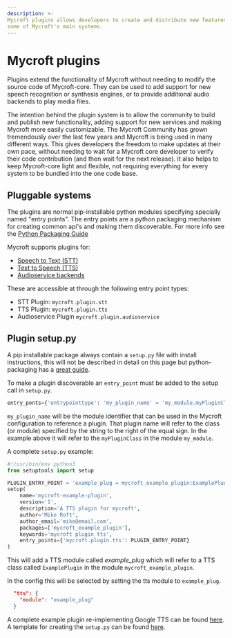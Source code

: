 ```yaml
---
description: >-
Mycroft plugins allows developers to create and distribute new features for 
some of Mycroft's main systems.
---
```


# Mycroft plugins

Plugins extend the functionality of Mycroft without needing to modify the source code of Mycroft-core. They can be used to add support for new speech recognition or synthesis engines, or to provide additional audio backends to play media files. 

The intention behind the plugin system is to allow the community to build and publish new functionality, adding support for new services and making Mycroft more easily customizable. The Mycroft Community has grown tremendously over the last few years and Mycroft is being used in many different ways. This gives developers the freedom to make updates at their own pace, without needing to wait for a Mycroft core developer to verify their code contribution (and then wait for the next release). It also helps to keep Mycroft-core light and flexible, not requiring everything for every system to be bundled into the one code base.

## Pluggable systems

The plugins are normal pip-installable python modules specifying specially named "entry points". The entry points are a python packaging mechanism for creating common api's and making them discoverable. For more info see the [Python Packaging Guide](https://packaging.python.org/guides/creating-and-discovering-plugins/)

Mycroft supports plugins for:

- [Speech to Text (STT)](stt.md)
- [Text to Speech (TTS)](tts.md)
- [Audioservice backends](audioservice.md)

These are accessible at through the following entry point types:
 - STT Plugin: `mycroft.plugin.stt`
 - TTS Plugin: `mycroft.plugin.tts`
 - Audioservice Plugin `mycroft.plugin.audioservice`

## Plugin setup.py

A pip installable package always contain a `setup.py` file with install instructions, this will not be described in detail on this page but python-packaging has a [great guide](https://python-packaging.readthedocs.io/en/latest/).

To make a plugin discoverable an `entry_point` must be added to the setup call in `setup.py`.

```python
entry_ponts={'entrypointtype': 'my_plugin_name' = 'my_module.myPluginClass'
```
`my_plugin_name` will be the module identifier that can be used in the Mycroft configuration to reference a plugin. That plugin name will refer to the class (or module) specified by the string to the right of the equal sign. In the example above it will refer to the `myPluginClass` in the module `my_module`.

A complete `setup.py` example:

```python
#!/usr/bin/env python3
from setuptools import setup

PLUGIN_ENTRY_POINT = 'example_plug = mycroft_example_plugin:ExamplePlugin'
setup(
    name='mycroft-example-plugin',
    version='1',
    description='A TTS plugin for mycroft',
    author='Mike Roft',
    author_email='mike@email.com',
    packages=['mycroft_example_plugin'],
    keywords='mycroft plugin tts',
    entry_points={'mycroft.plugin.tts': PLUGIN_ENTRY_POINT}
)
```

This will add a TTS module called *example_plug* which will refer to a TTS class called `ExamplePlugin` in the module `mycroft_example_plugin`.

In the config this will be selected by setting the tts module to `example_plug`.

```json
  "tts": {
    "module": "example_plug"
  }
```

A complete example plugin re-implementing Google TTS can be found [here](https://github.com/forslund/mycroft-tts-plugin-gtts). A template for creating the `setup.py` can be found [here](https://gist.github.com/forslund/8e51cba0ffd4e671dfc188e4e33fdbd7).
